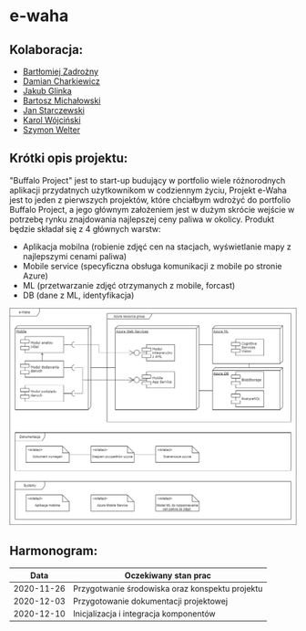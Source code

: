 # e-waha
## Kolaboracja: 
- [Bartłomiej Zadrożny](https://github.com/bzadrozny)
- [Damian Charkiewicz](https://github.com/charkied)
- [Jakub Glinka](https://github.com/GlinkaJakub)
- [Bartosz Michałowski](https://github.com/jaskola8)
- [Jan Starczewski](https://github.com/jstarczewski)
- [Karol Wójciński](https://github.com/kwojcinski)
- [Szymon Welter](https://github.com/SzymonWelter)

## Krótki opis projektu:
"Buffalo Project" jest to start-up budujący w portfolio wiele różnorodnych aplikacji przydatnych użytkownikom w codziennym życiu,
Projekt e-Waha jest to jeden z pierwszych projektów, które chciałbym wdrożyć do portfolio Buffalo Project, a jego głównym założeniem jest w dużym skrócie wejście w potrzebę rynku znajdowania najlepszej ceny paliwa w okolicy. 
Produkt będzie składał się z 4 głównych warstw:
- Aplikacja mobilna (robienie zdjęć cen na stacjach, wyświetlanie mapy z najlepszymi cenami paliwa)
- Mobile service (specyficzna obsługa komunikacji z mobile po stronie Azure)
- ML (przetwarzanie zdjęć otrzymanych z mobile, forcast)
- DB (dane z ML, identyfikacja)

![](https://github.com/bzadrozny/e-waha/blob/main/Architektura%20fizyczna.png)

## Harmonogram:
| Data | Oczekiwany stan prac |
| ------ | ------ |
| 2020-11-26 | Przygotwanie środowiska oraz konspektu projektu |
| 2020-12-03 | Przygotowanie dokumentacji projektowej |
| 2020-12-10 | Inicjalizacja i integracja komponentów |

